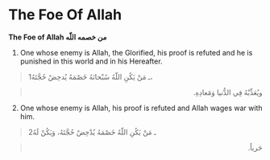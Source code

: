The Foe Of Allah
================

**The Foe of Allah من خصمه اللّه**

1. One whose enemy is Allah, the Glorified, his proof is refuted and he
is punished in this world and in his Hereafter.

> 1ـ مَنْ يَكُنِ اللّهُ سُبْحانَهُ خَصْمَهُ يُدحِضْ حُجَّتَهُ،
<blockquote dir="rtl">
  <p>
ويُعَذِّبْهُ فِي الدُّنيا وَمََعادِهِ.
  </p>
</blockquote>

2. One whose enemy is Allah, his proof is refuted and Allah wages war
with him.

> 2ـ مَنْ يَكُنِ اللّهُ خَصْمَهُ يُدْحِضْ حُجَّتَهُ، وَيَكُنْ لَهُ
<blockquote dir="rtl">
  <p>
حَرباً.
  </p>
</blockquote>


